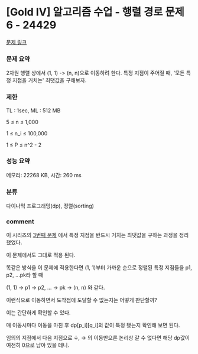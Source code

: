 
# [Gold IV] 알고리즘 수업 - 행렬 경로 문제 6 - 24429

[문제 링크](https://www.acmicpc.net/problem/24429)

### 문제 요약

<p> 2차원 행렬 상에서 (1, 1) -> (n, n)으로 이동하려 한다. 특정 지점이 주어질 때, '모든 특정 지점을 거치는' 최댓값을 구해보자. </p>

### 제한

TL : 1sec, ML : 512 MB

5 ≤ n ≤ 1,000

1 ≤ n_i ≤ 100,000

1 ≤ P ≤ n^2 - 2

### 성능 요약

메모리: 22268 KB, 시간: 260 ms

### 분류

다이나믹 프로그래밍(dp), 정렬(sorting)

### comment

이 시리즈의 [3번째 문제](https://github.com/pill27211/Baekjoon/tree/main/Gold/DP/24426_%EC%95%8C%EA%B3%A0%EB%A6%AC%EC%A6%98%20%EC%88%98%EC%97%85%20-%20%ED%96%89%EB%A0%AC%20%EA%B2%BD%EB%A1%9C%20%EB%AC%B8%EC%A0%9C%203)
에서 특정 지점을 반드시 거치는 최댓값을 구하는 과정을 정리 했었다.

이 문제에서도 그대로 적용 된다.

똑같은 방식을 이 문제에 적용한다면 (1, 1)부터 가까운 순으로 정렬된 특정 지점들을 p1, p2, ...pk라 할 때

(1, 1) -> p1 -> p2, ... -> pk -> (n, n) 와 같다.

이런식으로 이동하면서 도착점에 도달할 수 없는지는 어떻게 판단할까?

이는 간단하게 확인할 수 있다.

매 이동시마다 이동을 마친 후 dp[p_i][q_i]의 값이 특정 됐는지 확인해 보면 된다.

임의의 지점에서 다음 지점으로 ↓, → 의 이동만으론 논리상 갈 수 없다면 해당 dp값이 여전히 0으로 남아 있을 테니.
